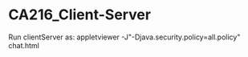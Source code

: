 CA216_Client-Server
===================


Run clientServer as: appletviewer -J"-Djava.security.policy=all.policy" chat.html